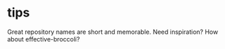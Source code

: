 # tips
Great repository names are short and memorable. Need inspiration? How about effective-broccoli?

